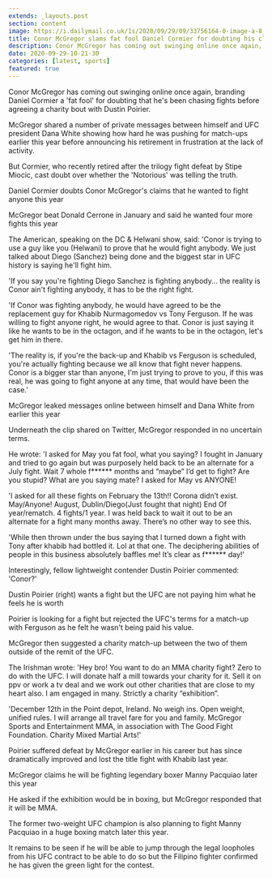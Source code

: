 ```yaml
---
extends: _layouts.post
section: content
image: https://i.dailymail.co.uk/1s/2020/09/29/09/33756164-0-image-a-8_1601369638283.jpg 
title: Conor McGregor slams fat fool Daniel Cormier for doubting his claims over chasing UFC fights 
description: Conor McGregor has coming out swinging online once again, branding Daniel Cormier a fat fool for claiming the Irishman hasnt really wanted to return to the octagon this year. 
date: 2020-09-29-10-21-30 
categories: [latest, sports] 
featured: true 
--- 
```

Conor McGregor has coming out swinging online once again, branding Daniel Cormier a 'fat fool' for doubting that he's been chasing fights before agreeing a charity bout with Dustin Poirier.

McGregor shared a number of private messages between himself and UFC president Dana White showing how hard he was pushing for match-ups earlier this year before announcing his retirement in frustration at the lack of activity. 

But Cormier, who recently retired after the trilogy fight defeat by Stipe Miocic, cast doubt over whether the 'Notorious' was telling the truth. 

Daniel Cormier doubts Conor McGregor's claims that he wanted to fight anyone this year



McGregor beat Donald Cerrone in January and said he wanted four more fights this year

The American, speaking on the DC & Helwani show, said: 'Conor is trying to use a guy like you (Helwani) to prove that he would fight anybody. We just talked about Diego (Sanchez) being done and the biggest star in UFC history is saying he'll fight him. 

'If you say you're fighting Diego Sanchez is fighting anybody... the reality is Conor ain't fighting anybody, it has to be the right fight. 

'If Conor was fighting anybody, he would have agreed to be the replacement guy for Khabib Nurmagomedov vs Tony Ferguson. If he was willing to fight anyone right, he would agree to that. Conor is just saying it like he wants to be in the octagon, and if he wants to be in the octagon, let's get him in there. 

'The reality is, if you're the back-up and Khabib vs Ferguson is scheduled, you're actually fighting because we all know that fight never happens. Conor is a bigger star than anyone, I'm just trying to prove to you, if this was real, he was going to fight anyone at any time, that would have been the case.' 

McGregor leaked messages online between himself and Dana White from earlier this year



Underneath the clip shared on Twitter, McGregor responded in no uncertain terms. 

He wrote: 'I asked for May you fat fool, what you saying? I fought in January and tried to go again but was purposely held back to be an alternate for a July fight. Wait 7 whole f****** months and “maybe” I’d get to fight? Are you stupid? What are you saying mate? I asked for May vs ANYONE!

'I asked for all these fights on February the 13th!! Corona didn’t exist. May/Anyone! August, Dublin/Diego(Just fought that night) End Of year/rematch. 4 fights/1 year. I was held back to wait it out to be an alternate for a fight many months away. There’s no other way to see this. 

'While then thrown under the bus saying that I turned down a fight with Tony after khabib had bottled it. Lol at that one. The deciphering abilities of people in this business absolutely baffles me! It’s clear as f****** day!'

Interestingly, fellow lightweight contender Dustin Poirier commented: 'Conor?' 

Dustin Poirier (right) wants a fight but the UFC are not paying him what he feels he is worth



Poirier is looking for a fight but rejected the UFC's terms for a match-up with Ferguson as he felt he wasn't being paid his value. 

McGregor then suggested a charity match-up between the two of them outside of the remit of the UFC. 

The Irishman wrote: 'Hey bro! You want to do an MMA charity fight? Zero to do with the UFC. I will donate half a mill towards your charity for it. Sell it on ppv or work a tv deal and we work out other charities that are close to my heart also. I am engaged in many. Strictly a charity “exhibition”.

'December 12th in the Point depot, Ireland. No weigh ins. Open weight, unified rules. I will arrange all travel fare for you and family. McGregor Sports and Entertainment MMA, in association with The Good Fight Foundation. Charity Mixed Martial Arts!'

Poirier suffered defeat by McGregor earlier in his career but has since dramatically improved and lost the title fight with Khabib last year. 

McGregor claims he will be fighting legendary boxer Manny Pacquiao later this year 

He asked if the exhibition would be in boxing, but McGregor responded that it will be MMA. 

The former two-weight UFC champion is also planning to fight Manny Pacquiao in a huge boxing match later this year. 

It remains to be seen if he will be able to jump through the legal loopholes from his UFC contract to be able to do so but the Filipino fighter confirmed he has given the green light for the contest.  

